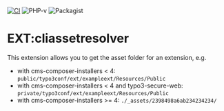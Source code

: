 [![CI](https://github.com/jpmschuler/TYPO3-cliassetresolver/actions/workflows/ci.yml/badge.svg)](https://github.com/jpmschuler/TYPO3-tvplus-contentslide/actions/workflows/ci.yml)
![PHP-v](https://shields.io/packagist/php-v/jpmschuler/cliassetresolver)
![Packagist](https://shields.io/packagist/v/jpmschuler/cliassetresolver)



# EXT:cliassetresolver
This extension allows you to get the asset folder for an extension, e.g.

- with cms-composer-installers < 4: `public/typo3conf/ext/exampleext/Resources/Public`
- with cms-composer-installers < 4 and typo3-secure-web: `private/typo3conf/ext/exampleext/Resources/Public`
- with cms-composer-installers >= 4: `./_assets/2398498a6ab234234234/`

